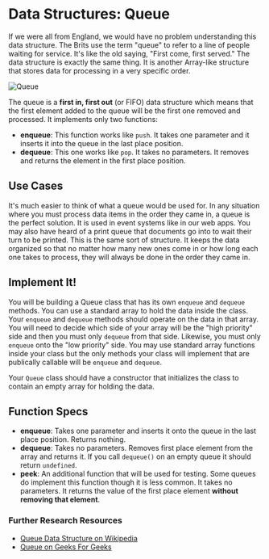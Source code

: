 # Data Structures: Queue

If we were all from England, we would have no problem understanding this data structure. The Brits use the term "queue" to refer to a line of people waiting for service. It's like the old saying, "First come, first served." The data structure is exactly the same thing. It is another Array-like structure that stores data for processing in a very specific order.

![Queue](https://upload.wikimedia.org/wikipedia/commons/thumb/5/52/Data_Queue.svg/300px-Data_Queue.svg.png)

The queue is a **first in, first out** (or FIFO) data structure which means that the first element added to the queue will be the first one removed and processed. It implements only two functions:

* **enqueue**: This function works like `push`. It takes one parameter and it inserts it into the queue in the last place position.
* **dequeue**: This one works like `pop`. It takes no parameters. It removes and returns the element in the first place position.

## Use Cases

It's much easier to think of what a queue would be used for. In any situation where you must process data items in the order they came in, a queue is the perfect solution. It is used in event systems like in our web apps. You may also have heard of a print queue that documents go into to wait their turn to be printed. This is the same sort of structure. It keeps the data organized so that no matter how many new ones come in or how long each one takes to process, they will always be done in the order they came in.

## Implement It!

You will be building a Queue class that has its own `enqueue` and `dequeue` methods. You can use a standard array to hold the data inside the class. Your `enqueue` and `dequeue` methods should operate on the data in that array. You will need to decide which side of your array will be the "high priority" side and then you must only `dequeue` from that side. Likewise, you must only `enqueue` onto the "low priority" side. You may use standard array functions inside your class but the only methods your class will implement that are publically callable will be `enqueue` and `dequeue`.

Your `Queue` class should have a constructor that initializes the class to contain an empty array for holding the data.

## Function Specs

* **enqueue**: Takes one parameter and inserts it onto the queue in the last place position. Returns nothing.
* **dequeue**: Takes no parameters. Removes first place element from the array and returns it. If you call `dequeue()` on an empty queue it should return `undefined`.
* **peek**: An additional function that will be used for testing. Some queues do implement this function though it is less common. It takes no parameters. It returns the value of the first place element **without removing that element**.

### Further Research Resources

* [Queue Data Structure on Wikipedia](https://en.wikipedia.org/wiki/Queue_(abstract_data_type))
* [Queue on Geeks For Geeks](https://www.geeksforgeeks.org/queue-data-structure/)
